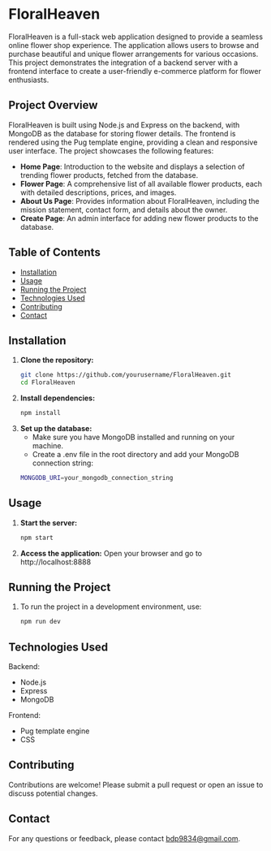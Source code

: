 # FloralHeaven

FloralHeaven is a full-stack web application designed to provide a seamless online flower shop experience. The application allows users to browse and purchase beautiful and unique flower arrangements for various occasions. This project demonstrates the integration of a backend server with a frontend interface to create a user-friendly e-commerce platform for flower enthusiasts.

## Project Overview

FloralHeaven is built using Node.js and Express on the backend, with MongoDB as the database for storing flower details. The frontend is rendered using the Pug template engine, providing a clean and responsive user interface. The project showcases the following features:

- **Home Page**: Introduction to the website and displays a selection of trending flower products, fetched from the database.
- **Flower Page**: A comprehensive list of all available flower products, each with detailed descriptions, prices, and images.
- **About Us Page**: Provides information about FloralHeaven, including the mission statement, contact form, and details about the owner.
- **Create Page**: An admin interface for adding new flower products to the database.

## Table of Contents

- [Installation](#installation)
- [Usage](#usage)
- [Running the Project](#running-the-project)
- [Technologies Used](#technologies-used)
- [Contributing](#contributing)
- [Contact](#Contact)

## Installation

1. **Clone the repository:**
   ```bash
   git clone https://github.com/yourusername/FloralHeaven.git
   cd FloralHeaven

2. **Install dependencies:**
   ```bash
   npm install

3. **Set up the database:**
   - Make sure you have MongoDB installed and running on your machine.
   - Create a .env file in the root directory and add your MongoDB connection string:
   ```bash
   MONGODB_URI=your_mongodb_connection_string

## Usage

1. **Start the server:**
   ```bash
   npm start

2. **Access the application:**
   Open your browser and go to http://localhost:8888

## Running the Project

1. To run the project in a development environment, use:
   ```bash
   npm run dev

## Technologies Used

Backend:

- Node.js
- Express
- MongoDB

Frontend:

- Pug template engine
- CSS

## Contributing
Contributions are welcome! Please submit a pull request or open an issue to discuss potential changes.

## Contact
For any questions or feedback, please contact [bdp9834@gmail.com](mailto:bdp9834@gmail.com).
